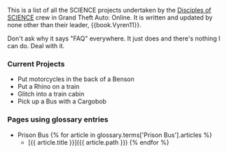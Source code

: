 This is a list of all the SCIENCE projects undertaken by the [Disciples of SCIENCE](https://socialclub.rockstargames.com/crew/disciples_of_science) crew in Grand Theft Auto: Online. It is written and updated by none other than their leader, {{book.Vyren11}}. 

Don't ask why it says "FAQ" everywhere. It just does and there's nothing I can do. Deal with it. 

### Current Projects
* Put motorcycles in the back of a Benson
* Put a Rhino on a train
* Glitch into a train cabin
* Pick up a Bus with a Cargobob

### Pages using glossary entries
* Prison Bus
{% for article in glossary.terms['Prison Bus'].articles %}
  * [{{ article.title }}]({{ article.path }})
{% endfor %}